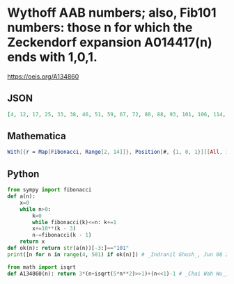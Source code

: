 # Wythoff AAB numbers; also, Fib101 numbers: those n for which the Zeckendorf expansion A014417\(n\) ends with 1,0,1\.
https://oeis.org/A134860
## JSON
```JSON
[4, 12, 17, 25, 33, 38, 46, 51, 59, 67, 72, 80, 88, 93, 101, 106, 114, 122, 127, 135, 140, 148, 156, 161, 169, 177, 182, 190, 195, 203, 211, 216, 224, 232, 237, 245, 250, 258, 266, 271, 279, 284, 292, 300, 305, 313, 321, 326, 334, 339, 347, 355, 360, 368, 373]
```
## Mathematica
```Mathematica
With[{r = Map[Fibonacci, Range[2, 14]]}, Position[#, {1, 0, 1}][[All, 1]] &@ Table[If[Length@ # < 3, {}, Take[#, -3]] &@ IntegerDigits@ Total@ Map[FromDigits@ PadRight[{1}, Flatten@ #] &@ Reverse@ Position[r, #] &,Abs@ Differences@ NestWhileList[Function[k, k - SelectFirst[Reverse@ r, # < k &]], n + 1, # > 1 &]], {n, 373}]] (* _Michael De Vlieger_, Jun 09 2017 *)
```
## Python
```Python
from sympy import fibonacci
def a(n):
    x=0
    while n>0:
        k=0
        while fibonacci(k)<=n: k+=1
        x+=10**(k - 3)
        n-=fibonacci(k - 1)
    return x
def ok(n): return str(a(n))[-3:]=="101"
print([n for n in range(4, 501) if ok(n)]) # _Indranil Ghosh_, Jun 08 2017
```
```Python
from math import isqrt
def A134860(n): return 3*(n+isqrt(5*n**2)>>1)+(n<<1)-1 # _Chai Wah Wu_, Aug 10 2022
```
